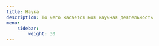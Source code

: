 ```yaml
---
title: Наука
description: То чего касается моя научная деятельность
menu:
    sidebar:
        weight: 30
---
```


